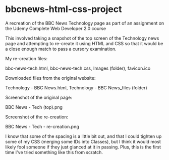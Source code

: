 # bbcnews-html-css-project
A recreation of the BBC News Technology page as part of an assignment on the Udemy Complete Web Developer 2.0 course

This involved taking a snapshot of the top screen of the Technology news page and attempting to re-create it using HTML and CSS so that it would be a close enough match to pass a cursory examination.

My re-creation files:

bbc-news-tech.html, 
bbc-news-tech.css, 
Images (folder), 
favicon.ico

Downloaded files from the original website:

Technology - BBC News.html, 
Technology - BBC News_files (folder)

Screenshot of the original page:

BBC News - Tech (top).png

Screenshot of the re-creation:

BBC News - Tech - re-creation.png

I know that some of the spacing is a little bit out, and that I could tighten up some of my CSS (merging some IDs into Classes), but I think it would most likely fool someone if they just glanced at it in passing. Plus, this is the first time I've tried something like this from scratch.
